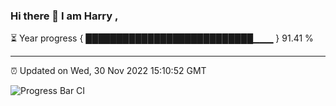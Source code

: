 ### Hi there 👋 I am Harry , 

⏳ Year progress { ███████████████████████████▁▁▁ } 91.41 %

---

⏰ Updated on Wed, 30 Nov 2022 15:10:52 GMT

![Progress Bar CI](https://github.com/duykhang68/duykhang68/workflows/Progress%20Bar%20CI/badge.svg)
